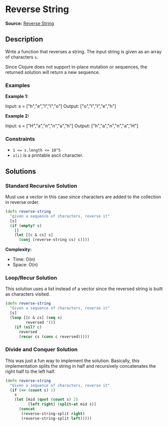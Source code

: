 # Reverse String

**Source:** [Reverse String](https://leetcode.com/problems/reverse-string/)

## Description

Write a function that reverses a string. The input string is given as an array of characters `s`.

Since Clojure does not support in-place mutation or sequences, the returned solution will return a new sequence.

### Examples

**Example 1:**

Input: s = ["h","e","l","l","o"]
Output: ["o","l","l","e","h"]

**Example 2:**

Input: s = ["H","a","n","n","a","h"]
Output: ["h","a","n","n","a","H"]

### Constraints

- `1 <= s.length <= 10^5`
- `s[i]` is a printable ascii character.

## Solutions

### Standard Recursive Solution

Must use a vector in this case since characters are added
to the collection in reverse order.

```clojure
(defn reverse-string
  "given a sequence of characters, reverse it"
  [s]
  (if (empty? s)
    []
    (let [[c & cs] s]
      (conj (reverse-string cs) c))))
```

**Complexity:**

- Time: O(n)
- Space: O(n)

### Loop/Recur Solution

This solution uses a list instead of a vector since
the reversed string is built as characters visited.

```clojure
(defn reverse-string
  "Given a sequence of characters, reverse it"
  [s]
  (loop [[c & cs] (seq s)
         reversed '()]
    (if (nil? c)
      reversed
      (recur cs (cons c reversed)))))
```

### Divide and Conquer Solution

This was just a fun way to implement the solution. Basically,
this implementation splits the string in half and recursively
concatenates the right half to the left half.

```clojure
(defn reverse-string
  "Given a sequence of characters, reverse it"
  (if (<= (count s) 1)
    s
    (let [mid (quot (count s) 2)
          [left right] (split-at mid s)]
      (concat
       (reverse-string-split right)
       (reverse-string-split left)))))
```
